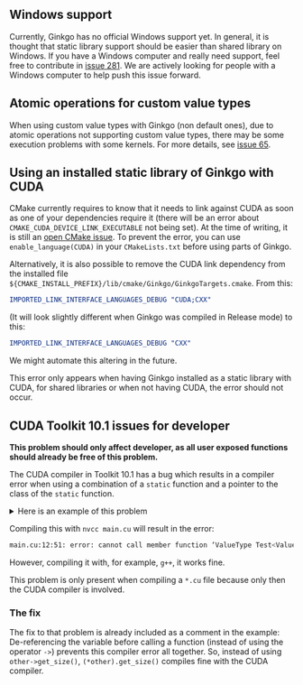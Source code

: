 ## Windows support
Currently, Ginkgo has no official Windows support yet. In general, it is thought that static library support should be easier than shared library on Windows. If you have a Windows computer and really need support, feel free to contribute in [issue 281](https://github.com/ginkgo-project/ginkgo/issues/281). We are actively looking for people with a Windows computer to help push this issue forward.

## Atomic operations for custom value types
When using custom value types with Ginkgo (non default ones), due to atomic operations not supporting custom value types, there may be some execution problems with some kernels. For more details, see [issue 65](https://github.com/ginkgo-project/ginkgo/issues/65).

## Using an installed static library of Ginkgo with CUDA

CMake currently requires to know that it needs to link against CUDA as soon as one of your dependencies require it (there will be an error about `CMAKE_CUDA_DEVICE_LINK_EXECUTABLE` not being set). At the time of writing, it is still an [open CMake issue](https://gitlab.kitware.com/cmake/cmake/issues/18614).
To prevent the error, you can use `enable_language(CUDA)` in your `CMakeLists.txt` before using parts of Ginkgo.

Alternatively, it is also possible to remove the CUDA link dependency from the installed file `${CMAKE_INSTALL_PREFIX}/lib/cmake/Ginkgo/GinkgoTargets.cmake`. From this:
```cmake
IMPORTED_LINK_INTERFACE_LANGUAGES_DEBUG "CUDA;CXX"
```
(It will look slightly different when Ginkgo was compiled in Release mode) to this:
```cmake
IMPORTED_LINK_INTERFACE_LANGUAGES_DEBUG "CXX"
```
We might automate this altering in the future.

This error only appears when having Ginkgo installed as a static library with CUDA, for shared libraries or when not having CUDA, the error should not occur.


## CUDA Toolkit 10.1 issues for developer
__This problem should only affect developer, as all user exposed functions should already be free of this problem.__

The CUDA compiler in Toolkit 10.1 has a bug which results in a compiler error when using a combination of a `static` function and a pointer to the class of the `static` function.
<details><summary> Here is an example of this problem </summary>

```c++
// main.cu
#include <iostream>
#include <memory>
#include <utility>


template<typename ValueType>
class Test {
public:
    static std::unique_ptr<Test> create_with_config_of(const Test *other) {
        return std::unique_ptr<Test>(new Test(other->get_var()));
        // Fix for this issue: de-referencing the pointer first
        // return std::unique_ptr<Test<ValueType>>(new Test<ValueType>((*other).get_var()));
    }
    static std::unique_ptr<Test> create() {
        return std::unique_ptr<Test>(new Test());
    }
    virtual ValueType get_var() const {
        return var_;
    }
protected:
    Test() : var_{1} {}
    Test(ValueType var) : var_{var} {}
private:
    ValueType var_;
};

int main() {
    using value_type = int;
    auto a = Test<value_type>::create();
    auto b = Test<value_type>::create_with_config_of(a.get());
    std::cout << b->get_var() << std::endl;
}
```
</details>

Compiling this with `nvcc main.cu` will result in the error:
```bash
main.cu:12:51: error: cannot call member function ‘ValueType Test<ValueType>::get_var() const [with ValueType = int]’ without object
```
However, compiling it with, for example, `g++`, it works fine.

This problem is only present when compiling a `*.cu` file because only then the CUDA compiler is involved.

### The fix
The fix to that problem is already included as a comment in the example: De-referencing the variable before calling a function (instead of using the operator `->`) prevents this compiler error all together.
So, instead of using `other->get_size()`, `(*other).get_size()` compiles fine with the CUDA compiler.